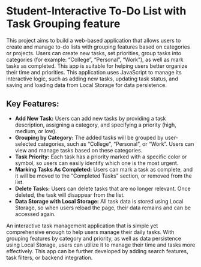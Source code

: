 # Student-Interactive To-Do List with Task Grouping feature
This project aims to build a web-based application that allows users to create and manage to-do lists with grouping features based on categories or projects. Users can create new tasks, set priorities, group tasks into categories (for example: “College”, “Personal”, “Work”), as well as mark tasks as completed. This app is suitable for helping users better organize their time and priorities. This application uses JavaScript to manage its interactive logic, such as adding new tasks, updating task status, and saving and loading data from Local Storage for data persistence.

## Key Features:
 * **Add New Task:** Users can add new tasks by providing a task description, assigning a category, and specifying a priority (high, medium, or low).
 * **Grouping by Category:** The added tasks will be grouped by user-selected categories, such as “College”, “Personal”, or “Work”. Users can view and manage tasks based on these categories.
 * **Task Priority:** Each task has a priority marked with a specific color or symbol, so users can easily identify which one is the most urgent.
 * **Marking Tasks As Completed:** Users can mark a task as complete, and it will be moved to the “Completed Tasks” section, or removed from the list.
 * **Delete Tasks:** Users can delete tasks that are no longer relevant. Once deleted, the task will disappear from the list.
 * **Data Storage with Local Storage:** All task data is stored using Local Storage, so when users reload the page, their data remains and can be accessed again.

An interactive task management application that is simple yet comprehensive enough to help users manage their daily tasks. With grouping features by category and priority, as well as data persistence using Local Storage, users can utilize it to manage their time and tasks more effectively. This app can be further developed by adding search features, task filters, or backend integration.
